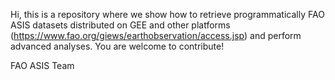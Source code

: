 Hi, this is a repository where we show how to retrieve programmatically FAO ASIS datasets distributed on GEE and other platforms (https://www.fao.org/giews/earthobservation/access.jsp) and perform advanced analyses. 
You are welcome to contribute! 

FAO ASIS Team
